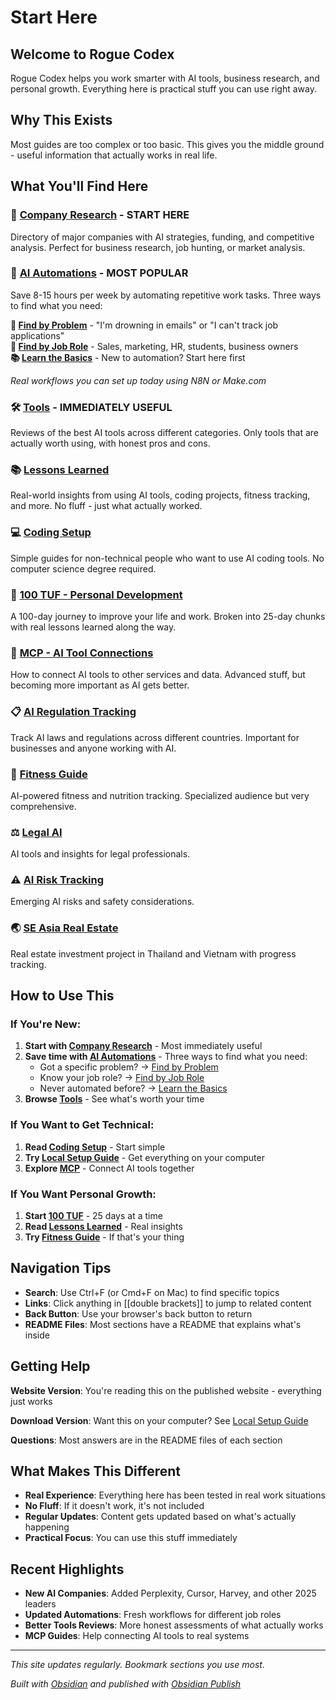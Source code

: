 # Start Here

## Welcome to Rogue Codex

Rogue Codex helps you work smarter with AI tools, business research, and personal growth. Everything here is practical stuff you can use right away.

## Why This Exists

Most guides are too complex or too basic. This gives you the middle ground - useful information that actually works in real life.

## What You'll Find Here

### 🏢 [Company Research](Company%20Registry/CompanyGuide.md) - **START HERE**
Directory of major companies with AI strategies, funding, and competitive analysis. Perfect for business research, job hunting, or market analysis.

### 🤖 [AI Automations](AI%20Automations/AI%20Automations%20Guide.md) - **MOST POPULAR**
Save 8-15 hours per week by automating repetitive work tasks. Three ways to find what you need:

**🎯 [Find by Problem](AI%20Automations/Automation%20Workflows%20by%20Problem.md)** - "I'm drowning in emails" or "I can't track job applications"  
**👔 [Find by Job Role](AI%20Automations/Automation%20Workflows%20by%20Job%20Role.md)** - Sales, marketing, HR, students, business owners  
**📚 [Learn the Basics](AI%20Automations/Automation%20Best%20Practices.md)** - New to automation? Start here first

*Real workflows you can set up today using N8N or Make.com*

### 🛠️ [Tools](Tools/Tool%20Guide.md) - **IMMEDIATELY USEFUL**
Reviews of the best AI tools across different categories. Only tools that are actually worth using, with honest pros and cons.

### 📚 [Lessons Learned](Lessons%20Learned/Lessons%20Overview.md)
Real-world insights from using AI tools, coding projects, fitness tracking, and more. No fluff - just what actually worked.

### 💻 [Coding Setup](Coding%20Setup/Coding%20Setup.md) 
Simple guides for non-technical people who want to use AI coding tools. No computer science degree required.

### 🎯 [100 TUF - Personal Development](100%20TUF/100%20TUF%20Journey%20Overview.md)
A 100-day journey to improve your life and work. Broken into 25-day chunks with real lessons learned along the way.

### 🔗 [MCP - AI Tool Connections](MCP/MCP%20Setup%20Guide.md)
How to connect AI tools to other services and data. Advanced stuff, but becoming more important as AI gets better.

### 📋 [AI Regulation Tracking](AI%20Regulation/Regulation%20Overview.md)
Track AI laws and regulations across different countries. Important for businesses and anyone working with AI.

### 💪 [Fitness Guide](Fitness%20Guide/Fitness%20Guide%20Master.md)
AI-powered fitness and nutrition tracking. Specialized audience but very comprehensive.

### ⚖️ [Legal AI](Legal%20AI/Legal%20AI%20Overview.md)
AI tools and insights for legal professionals.

### ⚠️ [AI Risk Tracking](AI%20Risk/AI%20Risks.md)
Emerging AI risks and safety considerations.

### 🌏 [SE Asia Real Estate](SE%20Asia%20Real%20Estate/SE%20Asia%20Real%20Estate%20Overview.md)
Real estate investment project in Thailand and Vietnam with progress tracking.

## How to Use This

### If You're New:
1. **Start with [Company Research](Company%20Registry/CompanyGuide.md)** - Most immediately useful
2. **Save time with [AI Automations](AI%20Automations/AI%20Automations%20Guide.md)** - Three ways to find what you need:
   - Got a specific problem? → [Find by Problem](AI%20Automations/Automation%20Workflows%20by%20Problem.md)
   - Know your job role? → [Find by Job Role](AI%20Automations/Automation%20Workflows%20by%20Job%20Role.md)  
   - Never automated before? → [Learn the Basics](AI%20Automations/Automation%20Best%20Practices.md)
3. **Browse [Tools](Tools/Tool%20Guide.md)** - See what's worth your time

### If You Want to Get Technical:
1. **Read [Coding Setup](Coding%20Setup/Coding%20Setup.md)** - Start simple
2. **Try [Local Setup Guide](Local%20Setup%20Guide.md)** - Get everything on your computer
3. **Explore [MCP](MCP/MCP%20Setup%20Guide.md)** - Connect AI tools together

### If You Want Personal Growth:
1. **Start [100 TUF](100%20TUF/100%20TUF%20Journey%20Overview.md)** - 25 days at a time
2. **Read [Lessons Learned](Lessons%20Learned/Lessons%20Overview.md)** - Real insights
3. **Try [Fitness Guide](Fitness%20Guide/Fitness%20Guide%20Master.md)** - If that's your thing

## Navigation Tips

- **Search**: Use Ctrl+F (or Cmd+F on Mac) to find specific topics
- **Links**: Click anything in [[double brackets]] to jump to related content  
- **Back Button**: Use your browser's back button to return
- **README Files**: Most sections have a README that explains what's inside

## Getting Help

**Website Version**: You're reading this on the published website - everything just works

**Download Version**: Want this on your computer? See [Local Setup Guide](Local%20Setup%20Guide.md)

**Questions**: Most answers are in the README files of each section

## What Makes This Different

- **Real Experience**: Everything here has been tested in real work situations
- **No Fluff**: If it doesn't work, it's not included
- **Regular Updates**: Content gets updated based on what's actually happening
- **Practical Focus**: You can use this stuff immediately

## Recent Highlights

- **New AI Companies**: Added Perplexity, Cursor, Harvey, and other 2025 leaders
- **Updated Automations**: Fresh workflows for different job roles  
- **Better Tools Reviews**: More honest assessments of what actually works
- **MCP Guides**: Help connecting AI tools to real systems

---

*This site updates regularly. Bookmark sections you use most.*

*Built with [Obsidian](https://obsidian.md) and published with [Obsidian Publish](https://obsidian.md/publish)*